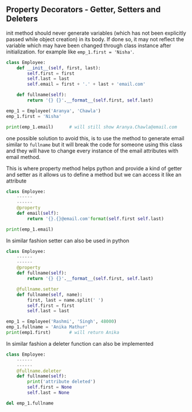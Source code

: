 ## Property Decorators - Getter, Setters and Deleters
init method should never generate variables (which has not been explicitly
passed while object creation) in its body. If done so, it may not reflect the
variable  which may have been changed through class instance after
initialization. for example like `emp_1.first = 'Nisha'`.

```python
class Employee:
    def __init__(self, first, last):
        self.first = first
        self.last = last
        self.email = first + '.' + last + 'email.com'

    def fullname(self):
        return '{} {}'.__format__(self.first, self.last)

emp_1 = Employee('Aranya', 'Chawla')
emp_1.first = 'Nisha'

print(emp_1.email)      # will still show Aranya.Chawla@email.com
```
one possible solution to avoid this, is to use the method to generate email
similar to `fullname` but it will break the code for someone using this class
and they will have to change every instance of the email attributes with email
method.

This is where property method helps python and provide a kind of getter and
setter as it allows us to define a method but we can access it like an
attribute

```python
class Employee:
    ------
    ------
    @property
    def email(self):
        return '{}.{}@email.com'format(self.first self.last)

print(emp_1.email)
```
In similar fashion setter can also be used in python
```python
class Employee:
    ------
    ------
    @property
    def fullname(self):
        return '{} {}'.__format__(self.first, self.last)

    @fullname.setter
    def fullname(self, name):
        first, last = name.split(' ')
        self.first = first
        self.last = last

emp_1 = Employee('Rashmi', 'Singh', 48000)
emp_1.fullname = 'Anika Mathur'
print(emp1.first)       # will return Anika
```
In similar fashion a deleter function can also be implemented
```python
class Employee:
    ------
    ------
    @fullname.deleter
    def fullname(self):
        print('attribute deleted')
        self.first = None
        self.last = None

del emp_1.fullname
```
